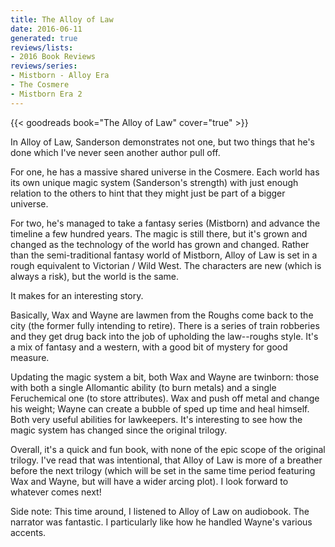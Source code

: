 ```yaml
---
title: The Alloy of Law
date: 2016-06-11
generated: true
reviews/lists:
- 2016 Book Reviews
reviews/series:
- Mistborn - Alloy Era
- The Cosmere
- Mistborn Era 2
---
```

{{< goodreads book="The Alloy of Law" cover="true" >}}

In Alloy of Law, Sanderson demonstrates not one, but two things that he's done which I've never seen another author pull off.  

For one, he has a massive shared universe in the Cosmere. Each world has its own unique magic system (Sanderson's strength) with just enough relation to the others to hint that they might just be part of a bigger universe.  

<!--more-->

For two, he's managed to take a fantasy series (Mistborn) and advance the timeline a few hundred years. The magic is still there, but it's grown and changed as the technology of the world has grown and changed. Rather than the semi-traditional fantasy world of Mistborn, Alloy of Law is set in a rough equivalent to Victorian / Wild West. The characters are new (which is always a risk), but the world is the same.  

It makes for an interesting story.  

Basically, Wax and Wayne are lawmen from the Roughs come back to the city (the former fully intending to retire). There is a series of train robberies and they get drug back into the job of upholding the law--roughs style. It's a mix of fantasy and a western, with a good bit of mystery for good measure.  

Updating the magic system a bit, both Wax and Wayne are twinborn: those with both a single Allomantic ability (to burn metals) and a single Feruchemical one (to store attributes). Wax and push off metal and change his weight; Wayne can create a bubble of sped up time and heal himself. Both very useful abilities for lawkeepers. It's interesting to see how the magic system has changed since the original trilogy.  

Overall, it's a quick and fun book, with none of the epic scope of the original trilogy. I've read that was intentional, that Alloy of Law is more of a breather before the next trilogy (which will be set in the same time period featuring Wax and Wayne, but will have a wider arcing plot). I look forward to whatever comes next!  

Side note: This time around, I listened to Alloy of Law on audiobook. The narrator was fantastic. I particularly like how he handled Wayne's various accents.



